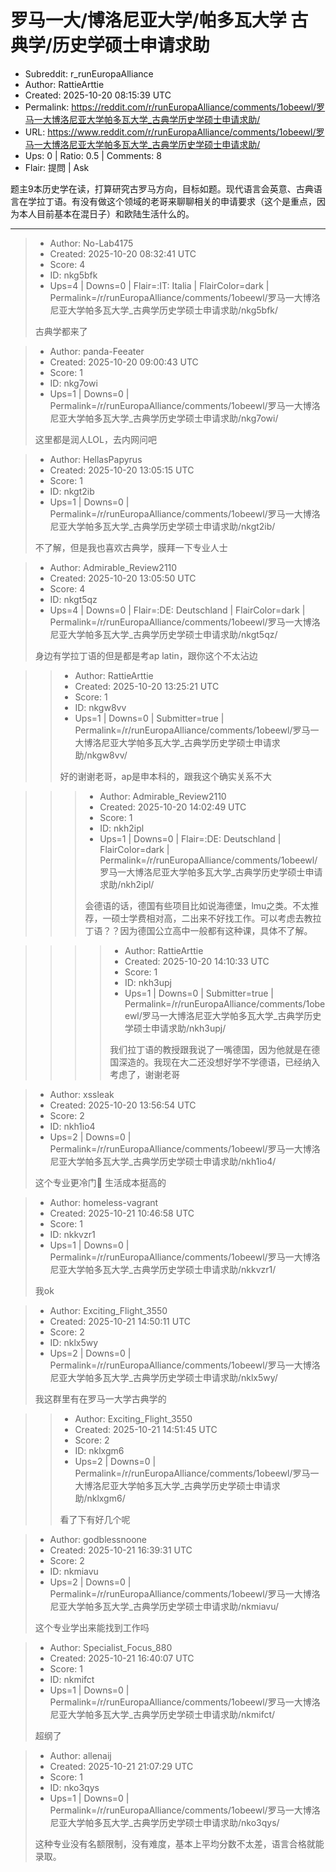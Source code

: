 # 罗马一大/博洛尼亚大学/帕多瓦大学  古典学/历史学硕士申请求助

- Subreddit: r_runEuropaAlliance
- Author: RattieArttie
- Created: 2025-10-20 08:15:39 UTC
- Permalink: https://reddit.com/r/runEuropaAlliance/comments/1obeewl/罗马一大博洛尼亚大学帕多瓦大学_古典学历史学硕士申请求助/
- URL: https://www.reddit.com/r/runEuropaAlliance/comments/1obeewl/罗马一大博洛尼亚大学帕多瓦大学_古典学历史学硕士申请求助/
- Ups: 0 | Ratio: 0.5 | Comments: 8
- Flair: 提問 | Ask


题主9本历史学在读，打算研究古罗马方向，目标如题。现代语言会英意、古典语言在学拉丁语。有没有做这个领域的老哥来聊聊相关的申请要求（这个是重点，因为本人目前基本在混日子）和欧陆生活什么的。


---

> - Author: No-Lab4175
> - Created: 2025-10-20 08:32:41 UTC
> - Score: 4
> - ID: nkg5bfk
> - Ups=4 | Downs=0 | Flair=:IT: Italia | FlairColor=dark | Permalink=/r/runEuropaAlliance/comments/1obeewl/罗马一大博洛尼亚大学帕多瓦大学_古典学历史学硕士申请求助/nkg5bfk/
>
> 古典学都来了

> - Author: panda-Feeater
> - Created: 2025-10-20 09:00:43 UTC
> - Score: 1
> - ID: nkg7owi
> - Ups=1 | Downs=0 | Permalink=/r/runEuropaAlliance/comments/1obeewl/罗马一大博洛尼亚大学帕多瓦大学_古典学历史学硕士申请求助/nkg7owi/
>
> 这里都是润人LOL，去内网问吧

> - Author: HellasPapyrus
> - Created: 2025-10-20 13:05:15 UTC
> - Score: 1
> - ID: nkgt2ib
> - Ups=1 | Downs=0 | Permalink=/r/runEuropaAlliance/comments/1obeewl/罗马一大博洛尼亚大学帕多瓦大学_古典学历史学硕士申请求助/nkgt2ib/
>
> 不了解，但是我也喜欢古典学，膜拜一下专业人士

> - Author: Admirable_Review2110
> - Created: 2025-10-20 13:05:50 UTC
> - Score: 4
> - ID: nkgt5qz
> - Ups=4 | Downs=0 | Flair=:DE: Deutschland | FlairColor=dark | Permalink=/r/runEuropaAlliance/comments/1obeewl/罗马一大博洛尼亚大学帕多瓦大学_古典学历史学硕士申请求助/nkgt5qz/
>
> 身边有学拉丁语的但是都是考ap latin，跟你这个不太沾边

>> - Author: RattieArttie
>> - Created: 2025-10-20 13:25:21 UTC
>> - Score: 1
>> - ID: nkgw8vv
>> - Ups=1 | Downs=0 | Submitter=true | Permalink=/r/runEuropaAlliance/comments/1obeewl/罗马一大博洛尼亚大学帕多瓦大学_古典学历史学硕士申请求助/nkgw8vv/
>>
>> 好的谢谢老哥，ap是申本科的，跟我这个确实关系不大

>>> - Author: Admirable_Review2110
>>> - Created: 2025-10-20 14:02:49 UTC
>>> - Score: 1
>>> - ID: nkh2ipl
>>> - Ups=1 | Downs=0 | Flair=:DE: Deutschland | FlairColor=dark | Permalink=/r/runEuropaAlliance/comments/1obeewl/罗马一大博洛尼亚大学帕多瓦大学_古典学历史学硕士申请求助/nkh2ipl/
>>>
>>> 会德语的话，德国有些项目比如说海德堡，lmu之类。不太推荐，一硕士学费相对高，二出来不好找工作。可以考虑去教拉丁语？？因为德国公立高中一般都有这种课，具体不了解。

>>>> - Author: RattieArttie
>>>> - Created: 2025-10-20 14:10:33 UTC
>>>> - Score: 1
>>>> - ID: nkh3upj
>>>> - Ups=1 | Downs=0 | Submitter=true | Permalink=/r/runEuropaAlliance/comments/1obeewl/罗马一大博洛尼亚大学帕多瓦大学_古典学历史学硕士申请求助/nkh3upj/
>>>>
>>>> 我们拉丁语的教授跟我说了一嘴德国，因为他就是在德国深造的。我现在大二还没想好学不学德语，已经纳入考虑了，谢谢老哥

> - Author: xssleak
> - Created: 2025-10-20 13:56:54 UTC
> - Score: 2
> - ID: nkh1io4
> - Ups=2 | Downs=0 | Permalink=/r/runEuropaAlliance/comments/1obeewl/罗马一大博洛尼亚大学帕多瓦大学_古典学历史学硕士申请求助/nkh1io4/
>
> 这个专业更冷门🤣 生活成本挺高的

> - Author: homeless-vagrant
> - Created: 2025-10-21 10:46:58 UTC
> - Score: 1
> - ID: nkkvzr1
> - Ups=1 | Downs=0 | Permalink=/r/runEuropaAlliance/comments/1obeewl/罗马一大博洛尼亚大学帕多瓦大学_古典学历史学硕士申请求助/nkkvzr1/
>
> 我ok

> - Author: Exciting_Flight_3550
> - Created: 2025-10-21 14:50:11 UTC
> - Score: 2
> - ID: nklx5wy
> - Ups=2 | Downs=0 | Permalink=/r/runEuropaAlliance/comments/1obeewl/罗马一大博洛尼亚大学帕多瓦大学_古典学历史学硕士申请求助/nklx5wy/
>
> 我这群里有在罗马一大学古典学的

>> - Author: Exciting_Flight_3550
>> - Created: 2025-10-21 14:51:45 UTC
>> - Score: 2
>> - ID: nklxgm6
>> - Ups=2 | Downs=0 | Permalink=/r/runEuropaAlliance/comments/1obeewl/罗马一大博洛尼亚大学帕多瓦大学_古典学历史学硕士申请求助/nklxgm6/
>>
>> 看了下有好几个呢

> - Author: godblessnoone
> - Created: 2025-10-21 16:39:31 UTC
> - Score: 2
> - ID: nkmiavu
> - Ups=2 | Downs=0 | Permalink=/r/runEuropaAlliance/comments/1obeewl/罗马一大博洛尼亚大学帕多瓦大学_古典学历史学硕士申请求助/nkmiavu/
>
> 这个专业学出来能找到工作吗

> - Author: Specialist_Focus_880
> - Created: 2025-10-21 16:40:07 UTC
> - Score: 1
> - ID: nkmifct
> - Ups=1 | Downs=0 | Permalink=/r/runEuropaAlliance/comments/1obeewl/罗马一大博洛尼亚大学帕多瓦大学_古典学历史学硕士申请求助/nkmifct/
>
> 超纲了

> - Author: allenaij
> - Created: 2025-10-21 21:07:29 UTC
> - Score: 1
> - ID: nko3qys
> - Ups=1 | Downs=0 | Permalink=/r/runEuropaAlliance/comments/1obeewl/罗马一大博洛尼亚大学帕多瓦大学_古典学历史学硕士申请求助/nko3qys/
>
> 这种专业没有名额限制，没有难度，基本上平均分数不太差，语言合格就能录取。

